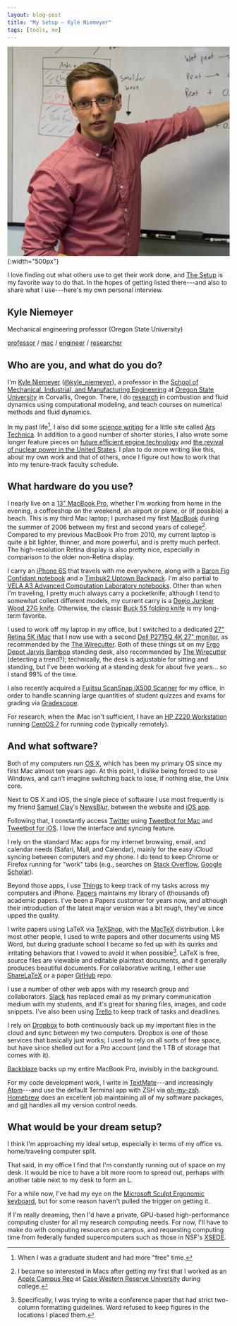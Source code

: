```yaml
---
layout: blog-post
title: "My Setup – Kyle Niemeyer"
tags: [tools, me]
---
```


![Kyle](/assets/img/kyle_at_whiteboard.jpg "Kyle at whiteboard"){:width="500px"}

I love finding out what others use to get their work done, and [The Setup](https://usesthis.com/) is my favorite way to do that. In the hopes of getting listed there---and also to share what I use---here's my own personal interview.

## Kyle Niemeyer
Mechanical engineering professor (Oregon State University)

[professor](https://usesthis.com/categories/professor/) / [mac](https://usesthis.com/categories/mac/) / [engineer](https://usesthis.com/categories/engineer/) / [researcher](https://usesthis.com/categories/researcher/)

## Who are you, and what do you do?

I'm [Kyle Niemeyer](http://kyleniemeyer.com "Kyle's website") ([@kyle_niemeyer](http://twitter.com/kyle_niemeyer "Kyle on Twitter")), a professor in the [School of Mechanical, Industrial, and Manufacturing Engineering](http://mime.oregonstate.edu "School where Kyle teaches") at [Oregon State University](http://oregonstate.edu "Kyle's university") in Corvallis, Oregon.
There, I do [research](http://kyleniemeyer.com/pubs/ "Research papers by Kyle") in combustion and fluid dynamics using computational modeling, and teach courses on numerical methods and fluid dynamics.

In my past life[^1], I also did some [science writing](http://arstechnica.com/author/kyle-niemeyer/ "Some articles written by Kyle.") for a little site called [Ars Technica](http://arstechnica.com "A technology news and information website.").
In addition to a good number of shorter stories, I also wrote some longer feature pieces on [future efficient engine technology](http://arstechnica.com/features/2012/10/the-road-ahead-how-well-get-to-54-5-mpg-by-2025/ "Article cowritten by Kyle on engine technology.") and [the revival of nuclear power in the United States](http://arstechnica.com/science/2012/03/chain-reaction-the-slow-revival-of-us-nuclear-power/ "Feature article by Kyle on nuclear power.").
I plan to do more writing like this, about my own work and that of others, once I figure out how to work that into my tenure-track faculty schedule.

[^1]: When I was a graduate student and had more "free" time.

## What hardware do you use?

I nearly live on a [13" MacBook Pro](http://www.apple.com/macbook-pro/ "A laptop."), whether I'm working from home in the evening, a coffeeshop on the weekend, an airport or plane, or (if possible) a beach.
This is my third Mac laptop; I purchased my first [MacBook](https://en.wikipedia.org/wiki/MacBook "A white polycarbonate-shelled laptop.") during the summer of 2006 between my first and second years of college[^2].
Compared to my previous MacBook Pro from 2010, my current laptop is quite a bit lighter, thinner, and more powerful, and is pretty much perfect.
The high-resolution Retina display is also pretty nice, especially in comparison to the older non-Retina display.

[^2]: I became so interested in Macs after getting my first that I worked as an [Apple Campus Rep](http://www.apple.com/education/campusreps/ "A job for college students to evangelize Apple products.") at [Case Western Reserve University](http://case.edu "University where Kyle went to school.") during college.

I carry an [iPhone 6S](http://www.apple.com/iphone-6s/ "A smartphone.") that travels with me everywhere, along with a [Baron Fig Confidant notebook](http://www.baronfig.com/pages/confidant "A general-purpose well-designed notebook.") and a [Timbuk2 Uptown Backpack](http://www.timbuk2.com/uptown-tsa-friendly-laptop-backpack/252-3-1022.html "A TSA-friendly laptop backpack.").
I'm also partial to [VELA A3 Advanced Computation Laboratory notebooks](http://www.amazon.com/VELA-Computation-Laboratory-Reinforced-Professional/dp/B00QAM7JGK/ "A softcover lay-flat lab notebook.").
Other than when I'm traveling, I pretty much always carry a pocketknife; although I tend to somewhat collect different models, my current carry is a [Deejo Juniper Wood 27G knife](http://collection.deejo.fr/deejo-wood-en-2/product-257.html "An ultra-light pocketknife").
Otherwise, the classic [Buck 55 folding knife](http://www.buckknives.com/product/the-55-knife/0055BRS-B/ "A classic folding knife.") is my long-term favorite.

I used to work off my laptop in my office, but I switched to a dedicated [27" Retina 5K iMac](http://www.apple.com/imac/ "An all-in-one computer.") that I now use with a second [Dell P2715Q 4K 27" monitor](http://www.amazon.com/Dell-Monitor-P2715Q-27-Inch-LED-Lit/dp/B00PC9HFO8?psc=1&SubscriptionId=AKIAJM4NKIQGABP2PIRA&linkCode=xm2&camp=2025&creative=165953&creativeASIN=B00PC9HFO8&tag=thewire06-20&ascsubtag=WC14302 "A large high-resolution monitor"), as recommended by the [The Wirecutter](http://thewirecutter.com/reviews/best-27-inch-monitor/ "Monitor recommendation by a tech research and review site.").
Both of these things sit on my [Ergo Depot Jarvis Bamboo](http://www.ergodepot.com/Jarvis_Desk_Bamboo_p/jrv-b.htm) standing desk, also recommended by [The Wirecutter](http://thewirecutter.com/reviews/best-standing-desk/ "Standing desk recommendation by a tech research and review site.") (detecting a trend?); technically, the desk is adjustable for sitting and standing, but I've been working at a standing desk for about five years... so I stand 99% of the time.

I also recently acquired a [Fujitsu ScanSnap iX500 Scanner](http://www.amazon.com/gp/product/B00ATZ9QMO/ref=as_li_tl?ie=UTF8&camp=1789&creative=9325&creativeASIN=B00ATZ9QMO&linkCode=as2&tag=gradescope-20&linkId=6BMEZSQRGENVZTNT "A scanner") for my office, in order to handle scanning large quantities of student quizzes and exams for grading via [Gradescope](https://gradescope.com/ "A web-based grading service.").

For research, when the iMac isn't sufficient, I have an [HP Z220 Workstation](http://www8.hp.com/ca/en/campaigns/workstations/z220.html "A moderate desktop workstation.") running [CentOS 7](https://www.centos.org "An open and free Linux distribution.") for running code (typically remotely).

## And what software?

Both of my computers run [OS X](http://www.apple.com/osx/ "An operating system for Mac hardware"), which has been my primary OS since my first Mac almost ten years ago. At this point, I dislike being forced to use Windows, and can't imagine switching back to lose, if nothing else, the Unix core.

Next to OS X and iOS, the single piece of software I use most frequently is my friend [Samuel Clay](http://www.samuelclay.com/)'s [NewsBlur](http://newsblur.com/ "A personal news reader."), between the website and [iOS app](https://www.newsblur.com/ios "RSS news reader iOS app.").

Following that, I constantly access [Twitter](http://twitter.com/kyle_niemeyer "Kyle on Twitter") using [Tweetbot for Mac](http://tapbots.com/tweetbot/mac/ "Twitter client for Mac.") and [Tweetbot for iOS](http://tapbots.com/tweetbot/ "Twitter client for iOS."). I love the interface and syncing feature.

I rely on the standard Mac apps for my internet browsing, email, and calendar needs (Safari, Mail, and Calendar), mainly for the easy iCloud syncing between computers and my phone. I do tend to keep Chrome or Firefox running for "work" tabs (e.g., searches on [Stack Overflow](http://stackoverflow.com/ "Programming Q&A website."), [Google Scholar](https://scholar.google.com/ "An academic article search engine.")).

Beyond those apps, I use [Things](https://culturedcode.com/things/ "A Mac task manager.") to keep track of my tasks across my computers and iPhone. [Papers](http://www.papersapp.com/mac/ "A bibliography management app.") maintains my library of (thousands of) academic papers. I've been a Papers customer for years now, and although their introduction of the latest major version was a bit rough, they've since upped the quality.

I write papers using LaTeX via [TeXShop](http://pages.uoregon.edu/koch/texshop/ "A Mac TeX editor."), with the [MacTeX](https://tug.org/mactex/ "A TeX Live distribution for Mac.") distribution. Like most other people, I used to write papers and other documents using MS Word, but during graduate school I became so fed up with its quirks and irritating behaviors that I vowed to avoid it when possible[^3]. LaTeX is free, source files are viewable and editable plaintext documents, and it generally produces beautiful documents. For collaborative writing, I either use [ShareLaTeX](https://www.sharelatex.com?r=55aaf0b7&rm=d&rs=b "An collaborative LaTeX editor.") or a paper [GitHub](https://github.com "A web-based Git repository hosting service.") repo.

[^3]: Specifically, I was trying to write a conference paper that had strict two-column formatting guidelines. Word refused to keep figures in the locations I placed them.

I use a number of other web apps with my research group and collaborators. [Slack](https://slack.com/ "A team messaging app.") has replaced email as my primary communication medium with my students, and it's great for sharing files, images, and code snippets. I've also been using [Trello](https://trello.com/kyleniemeyer/recommend "A visual team project management system.") to keep track of tasks and deadlines.

I rely on [Dropbox](https://db.tt/idjCJUz "A cloud file backup service.") to both continuously back up my important files in the cloud and sync between my two computers. Dropbox is one of those services that basically just works; I used to rely on all sorts of free space, but have since shelled out for a Pro account (and the 1 TB of storage that comes with it).

[Backblaze](https://secure.backblaze.com/r/01ojqc "An online backup service.") backs up my entire MacBook Pro, invisibly in the background.

For my code development work, I write in [TextMate](https://macromates.com "A powerful Mac text editor.")---and increasingly [Atom](https://atom.io "A cross-platform open-source customizable text editor.")---and use the default Terminal app with ZSH via [oh-my-zsh](http://ohmyz.sh "A ZSH configuration management framework"). [Homebrew](http://brew.sh "A Mac software package manager") does an excellent job maintaining all of my software packages, and [git](https://git-scm.com "A distributed version control system.") handles all my version control needs.

## What would be your dream setup?

I think I'm approaching my ideal setup, especially in terms of my office vs. home/traveling computer split.

That said, in my office I find that I'm constantly running out of space on my desk. It would be nice to have a bit more room to spread out, perhaps with another table next to my desk to form an L.

For a while now, I've had my eye on the [Microsoft Sculpt Ergonomic keyboard](http://thewirecutter.com/reviews/comfortable-ergo-keyboard/ "A recommended ergonomic keyboard."), but for some reason haven't pulled the trigger on getting it.

If I'm really dreaming, then I'd have a private, GPU-based high-performance computing cluster for all my research computing needs. For now, I'll have to make do with computing resources on campus, and requesting computing time from federally funded supercomputers such as those in NSF's [XSEDE](https://www.xsede.org "Federally funded supercomputing resources.").
